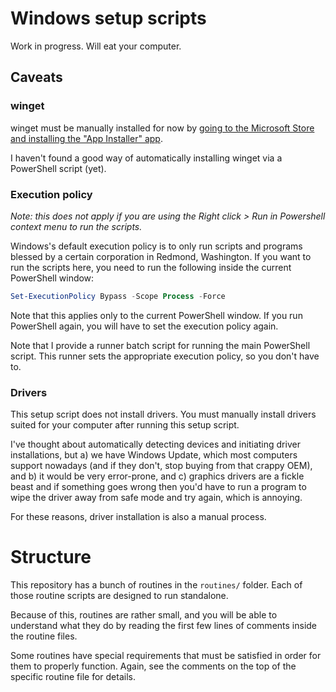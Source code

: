# Windows setup scripts

Work in progress. Will eat your computer.

## Caveats

### winget

winget must be manually installed for now by [going to the Microsoft Store and installing the "App Installer" app](https://www.microsoft.com/p/app-installer/9nblggh4nns1#activetab=pivot:overviewtab).

I haven't found a good way of automatically installing winget via a PowerShell script (yet).

### Execution policy

_Note: this does not apply if you are using the Right click > Run in Powershell context menu to run the scripts._

Windows's default execution policy is to only run scripts and programs blessed by a certain corporation in Redmond, Washington. If you want to run the scripts here, you need to run the following inside the current PowerShell window:

```powershell
Set-ExecutionPolicy Bypass -Scope Process -Force
```

Note that this applies only to the current PowerShell window. If you run PowerShell again, you will have to set the execution policy again.

Note that I provide a runner batch script for running the main PowerShell script. This runner sets the appropriate execution policy, so you don't have to.

### Drivers

This setup script does not install drivers. You must manually install drivers suited for your computer after running this setup script.

I've thought about automatically detecting devices and initiating driver installations, but a) we have Windows Update, which most computers support nowadays (and if they don't, stop buying from that crappy OEM), and b) it would be very error-prone, and c) graphics drivers are a fickle beast and if something goes wrong then you'd have to run a program to wipe the driver away from safe mode and try again, which is annoying.

For these reasons, driver installation is also a manual process.

# Structure

This repository has a bunch of routines in the `routines/` folder. Each of those routine scripts are designed to run standalone.

Because of this, routines are rather small, and you will be able to understand what they do by reading the first few lines of comments inside the routine files.

Some routines have special requirements that must be satisfied in order for them to properly function. Again, see the comments on the top of the specific routine file for details.